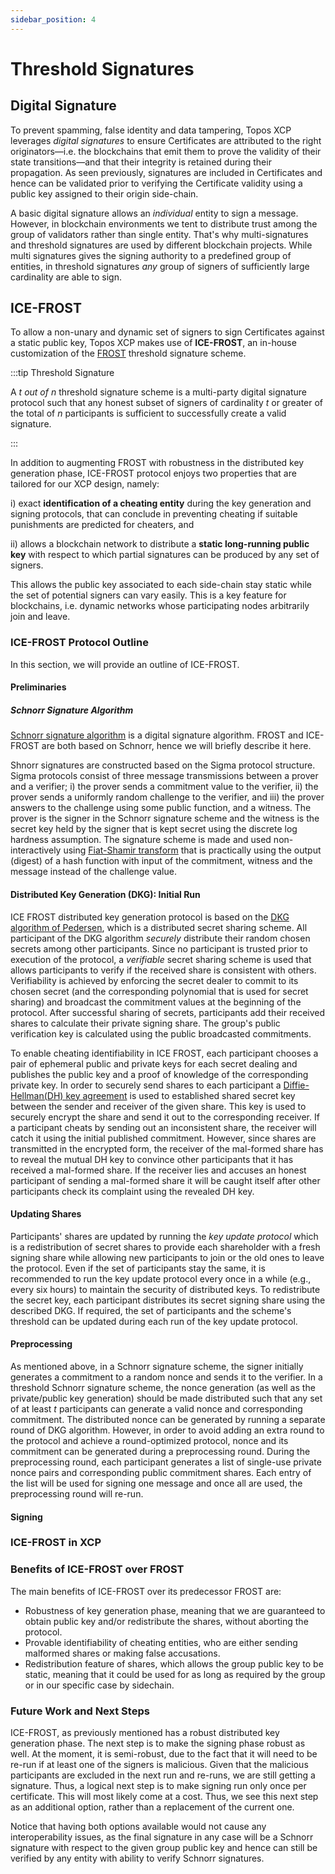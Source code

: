 ```yaml
---
sidebar_position: 4
---
```


# Threshold Signatures

## Digital Signature

To prevent spamming, false identity and data tampering, Topos XCP leverages _digital signatures_ to ensure Certificates are attributed to the right originators—i.e. the blockchains that emit them to prove the validity of their state transitions—and that their integrity is retained during their propagation. As seen previously, signatures are included in Certificates and hence can be validated prior to verifying the Certificate validity using a public key assigned to their origin side-chain.

A basic digital signature allows an _individual_ entity to sign a message. However, in blockchain environments we tent to distribute trust among the group of validators rather than single entity. That's why multi-signatures and threshold signatures are used by different blockchain projects. While multi signatures gives the signing authority to a predefined group of entities, in threshold signatures _any_ group of signers of sufficiently large cardinality are able to sign.

## ICE-FROST

To allow a non-unary and dynamic set of signers to sign Certificates against a static public key, Topos XCP makes use of **ICE-FROST**, an in-house customization of the [FROST](https://eprint.iacr.org/2020/852.pdf) threshold signature scheme.

:::tip Threshold Signature

A _t out of n_ threshold signature scheme is a multi-party digital signature protocol such that any honest subset of signers of cardinality _t_ or greater of the total of _n_ participants is sufficient to successfully create a valid signature.

:::

In addition to augmenting FROST with robustness in the distributed key generation phase, ICE-FROST protocol enjoys two properties that are tailored for our XCP design, namely:

i) exact **identification of a cheating entity** during the key generation and signing protocols, that can conclude in preventing cheating if suitable punishments are predicted for cheaters, and

ii) allows a blockchain network to distribute a **static long-running public key** with respect to which partial signatures can be produced by any set of signers.

This allows the public key associated to each side-chain stay static while the set of potential signers can vary easily. This is a key feature for blockchains, i.e. dynamic networks whose participating nodes arbitrarily join and leave.

### ICE-FROST Protocol Outline

In this section, we will provide an outline of ICE-FROST.

#### Preliminaries

##### Schnorr Signature Algorithm

[Schnorr signature algorithm](https://link.springer.com/article/10.1007/BF00196725) is a digital signature algorithm. FROST and ICE-FROST are both based on Schnorr, hence we will briefly describe it here.

Shnorr signatures are constructed based on the Sigma protocol structure. Sigma protocols consist of three message transmissions between a prover and a verifier; i) the prover sends a commitment value to the verifier, ii) the prover sends a uniformly random challenge to the verifier, and iii) the prover answers to the challenge using some public function, and a witness. The prover is the signer in the Schnorr signature scheme and the witness is the secret key held by the signer that is kept secret using the discrete log hardness assumption. The signature scheme is made and used non-interactively using [Fiat-Shamir transform](https://link.springer.com/content/pdf/10.1007/3-540-47721-7_12.pdf) that is practically using the output (digest) of a hash function with input of the commitment, witness and the message instead of the challenge value.

#### Distributed Key Generation (DKG): Initial Run

ICE FROST distributed key generation protocol is based on the [DKG algorithm of Pedersen](https://link.springer.com/chapter/10.1007/3-540-46416-6_47), which is a distributed secret sharing scheme. All participant of the DKG algorithm _securely_ distribute their random chosen secrets among other participants. Since no participant is trusted prior to execution of the protocol, a _verifiable_ secret sharing scheme is used that allows participants to verify if the received share is consistent with others. Verifiability is achieved by enforcing the secret dealer to commit to its chosen secret (and the corresponding polynomial that is used for secret sharing) and broadcast the commitment values at the beginning of the protocol. After successful sharing of secrets, participants add their received shares to calculate their private signing share. The group's public verification key is calculated using the public broadcasted commitments.

To enable cheating identifiability in ICE FROST, each participant chooses a pair of ephemeral public and private keys for each secret dealing and publishes the public key and a proof of knowledge of the corresponding private key. In order to securely send shares to each participant a [Diffie-Hellman(DH) key agreement](https://ee.stanford.edu/%7Ehellman/publications/24.pdf) is used to established shared secret key between the sender and receiver of the given share. This key is used to securely encrypt the share and send it out to the corresponding receiver. If a participant cheats by sending out an inconsistent share, the receiver will catch it using the initial published commitment. However, since shares are transmitted in the encrypted form, the receiver of the mal-formed share has to reveal the mutual DH key to convince other participants that it has received a mal-formed share. If the receiver lies and accuses an honest participant of sending a mal-formed share it will be caught itself after other participants check its complaint using the revealed DH key.

#### Updating Shares

Participants' shares are updated by running the _key update protocol_ which is a redistribution of secret shares to provide each shareholder with a fresh signing share while allowing new participants to join or the old ones to leave the protocol. Even if the set of participants stay the same, it is recommended to run the key update protocol every once in a while (e.g., every six hours) to maintain the security of distributed keys. To redistribute the secret key, each participant distributes its secret signing share using the described DKG. If required, the set of participants and the scheme's threshold can be updated during each run of the key update protocol.

#### Preprocessing

As mentioned above, in a Schnorr signature scheme, the signer initially generates a commitment to a random nonce and sends it to the verifier. In a threshold Schnorr signature scheme, the nonce generation (as well as the private/public key generation) should be made distributed such that any set of at least _t_ participants can generate a valid nonce and corresponding commitment. The distributed nonce can be generated by running a separate round of DKG algorithm. However, in order to avoid adding an extra round to the protocol and achieve a round-optimized protocol, nonce and its commitment can be generated during a preprocessing round. During the preprocessing round, each participant generates a list of single-use private nonce pairs and corresponding public commitment shares. Each entry of the list will be used for signing one message and once all are used, the preprocessing round will re-run.

#### Signing

### ICE-FROST in XCP

### Benefits of ICE-FROST over FROST

The main benefits of ICE-FROST over its predecessor FROST are:

- Robustness of key generation phase, meaning that we are guaranteed to obtain public key and/or redistribute the shares, without aborting the protocol.
- Provable identifiability of cheating entities, who are either sending malformed shares or making false accusations.
- Redistribution feature of shares, which allows the group public key to be static, meaning that it could be used for as long as required by the group or in our specific case by sidechain.

### Future Work and Next Steps

ICE-FROST, as previously mentioned has a robust distributed key generation phase. The next step is to make the signing phase robust as well. At the moment, it is semi-robust, due to the fact that it will need to be re-run if at least one of the signers is malicious. Given that the malicious participants are excluded in the next run and re-runs, we are still getting a signature. Thus, a logical next step is to make signing run only once per certificate. This will most likely come at a cost. Thus, we see this next step as an additional option, rather than a replacement of the current one.

Notice that having both options available would not cause any interoperability issues, as the final signature in any case will be a Schnorr signature with respect to the given group public key and hence can still be verified by any entity with ability to verify Schnorr signatures.
